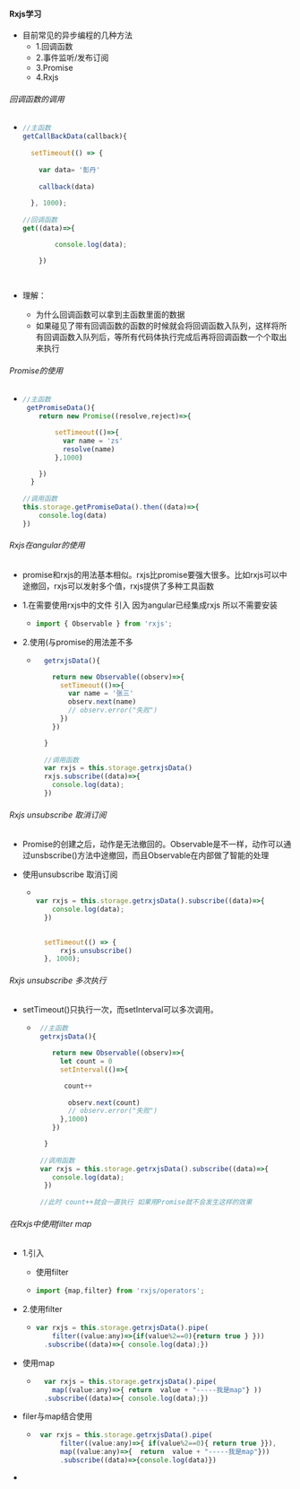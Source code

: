 #### Rxjs学习

+ 目前常见的异步编程的几种方法
  + 1.回调函数
  + 2.事件监听/发布订阅
  + 3.Promise
  + 4.Rxjs



###### 回调函数的调用

+ ```js
  //主函数
  getCallBackData(callback){
   
    setTimeout(() => {
    
      var data= '彭丹'
    
      callback(data)
    
    }, 1000);
    
  //回调函数
  get((data)=>{
  
          console.log(data);
  
      })
      
   
  ```


+ 理解：
  + 为什么回调函数可以拿到主函数里面的数据
  + 如果碰见了带有回调函数的函数的时候就会将回调函数入队列，这样将所有回调函数入队列后，等所有代码体执行完成后再将回调函数一个个取出来执行

###### Promise的使用

+ ```js
  //主函数
   getPromiseData(){
      return new Promise((resolve,reject)=>{
  
          setTimeout(()=>{
            var name = 'zs'
            resolve(name)
          },1000)  
  
      })
    }
    
  //调用函数
  this.storage.getPromiseData().then((data)=>{
      console.log(data)
  })
  
  ```





###### Rxjs在angular的使用



+ promise和rxjs的用法基本相似。rxjs比promise要强大很多。比如rxjs可以中途撤回，rxjs可以发射多个值，rxjs提供了多种工具函数

+ 1.在需要使用rxjs中的文件 引入 因为angular已经集成rxjs 所以不需要安装

  + ```js
    import { Observable } from 'rxjs';
    
    ```

+ 2.使用(与promise的用法差不多

  + ```js
      getrxjsData(){
    
        return new Observable((observ)=>{
          setTimeout(()=>{
            var name = '张三'
            observ.next(name)
            // observ.error("失败")
          })
        })
    
      }
      
      //调用函数
      var rxjs = this.storage.getrxjsData()
      rxjs.subscribe((data)=>{
        console.log(data);
      })
    ```



###### Rxjs unsubscribe 取消订阅

+ Promise的创建之后，动作是无法撤回的。Observable是不一样，动作可以通过unsbscribe()方法中途撤回，而且Observable在内部做了智能的处理

+ 使用unsubscribe 取消订阅
  + ```js
    
    var rxjs = this.storage.getrxjsData().subscribe((data)=>{
        console.log(data);
      })
     
    
      setTimeout(() => {
          rxjs.unsubscribe()
      }, 1000);
    ```

###### Rxjs unsubscribe 多次执行

+ setTimeout()只执行一次，而setInterval可以多次调用。

  + ```js
     //主函数
     getrxjsData(){
    
        return new Observable((observ)=>{
          let count = 0
          setInterval(()=>{
    
           count++
              
            observ.next(count)
            // observ.error("失败")
          },1000)
        })
    
      }
      
     //调用函数
     var rxjs = this.storage.getrxjsData().subscribe((data)=>{
        console.log(data);
      })
      
     //此时 count++就会一直执行 如果用Promise就不会发生这样的效果
    ```

###### 在Rxjs中使用filter map

+ 1.引入

  + 使用filter

  + ```js
    import {map,filter} from 'rxjs/operators';
    ```

+ 2.使用filter

  + ```js
    var rxjs = this.storage.getrxjsData().pipe(
        filter((value:any)=>{if(value%2==0){return true } }))
      .subscribe((data)=>{ console.log(data);})
    ```

+ 使用map

  + ```js
      var rxjs = this.storage.getrxjsData().pipe(
        map((value:any)=>{ return  value + "-----我是map"} ))
      .subscribe((data)=>{ console.log(data);})
    
    ```

+ filer与map结合使用

  + ```js
     var rxjs = this.storage.getrxjsData().pipe(
          filter((value:any)=>{ if(value%2==0){ return true }}),
          map((value:any)=>{  return  value + "-----我是map"}))
          .subscribe((data)=>{console.log(data)})
    ```

+ 

